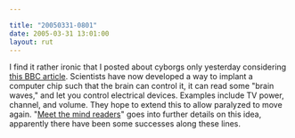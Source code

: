 ```yaml
---

title: "20050331-0801"
date: 2005-03-31 13:01:00
layout: rut
---
```


<p> I find it rather ironic that I posted
about cyborgs only yesterday considering <a href="http://news.bbc.co.uk/2/hi/health/4396387.stm">this
BBC article</a>.  Scientists have now developed a way to
implant a computer chip such that the brain can control it,
it can read some "brain waves," and let you control electrical
devices.  Examples include TV power, channel, and volume.
They hope to extend this to allow paralyzed to move again.  "<a href="http://www.guardian.co.uk/life/feature/story/0,13026,1448140,00.html">Meet
the mind readers</a>" goes into further details on this idea,
apparently there have been some successes along these lines.</p>

